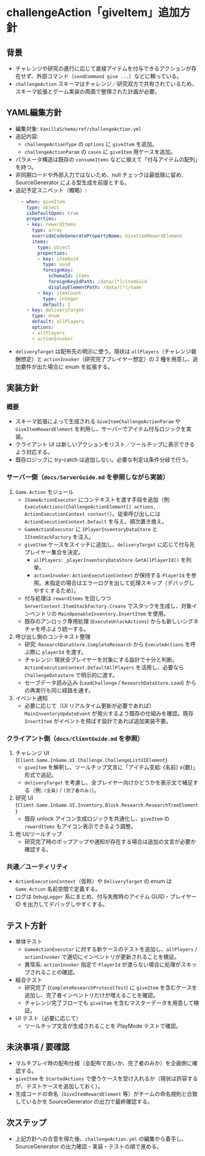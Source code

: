 # challengeAction「giveItem」追加方針

## 背景
- チャレンジや研究の進行に応じて直接アイテムを付与できるアクションが存在せず、外部コマンド（`sendCommand give ...`）などに頼っている。
- `challengeAction` スキーマはチャレンジ／研究双方で共有されているため、スキーマ拡張とゲーム実装の両面で整理された計画が必要。

## YAML編集方針
- 編集対象: `VanillaSchema/ref/challengeAction.yml`
- 追記内容:
  - `challengeActionType` の `options` に `giveItem` を追加。
  - `challengeActionParam` の `cases` に `giveItem` 用ケースを追加。
- パラメータ構造は既存の `consumeItems` などに揃えて「付与アイテムの配列」を持つ。
- 非同期ロードや外部入力ではないため、null チェックは最低限に留め、SourceGenerator による型生成を前提とする。
- 追記予定スニペット（概略）:
  ```yaml
    - when: giveItem
      type: object
      isDefaultOpen: true
      properties:
      - key: rewardItems
        type: array
        overrideCodeGeneratePropertyName: GiveItemRewardElement
        items:
          type: object
          properties:
          - key: itemGuid
            type: uuid
            foreignKey:
              schemaId: items
              foreignKeyIdPath: /data/[*]/itemGuid
              displayElementPath: /data/[*]/name
          - key: itemCount
            type: integer
            default: 1
      - key: deliveryTarget
        type: enum
        default: allPlayers
        options:
        - allPlayers
        - actionInvoker
  ```
- `deliveryTarget` は配布先の明示に使う。現状は `allPlayers`（チャレンジ報酬想定）と `actionInvoker`（研究完了プレイヤー想定）の 2 種を用意し、追加要件が出た場合に enum を拡張する。

## 実装方針

### 概要
- スキーマ拡張によって生成される `GiveItemChallengeActionParam` や `GiveItemRewardElement` を利用し、サーバーでアイテム付与ロジックを実装。
- クライアント UI は新しいアクションをリスト／ツールチップに表示できるよう対応する。
- 既存ロジックに try-catch は追加しない。必要な判定は条件分岐で行う。

### サーバー側（`docs/ServerGuide.md` を参照しながら実装）
1. `Game.Action` モジュール
   - `IGameActionExecutor` にコンテキストを渡す手段を追加（例: `ExecuteActions(ChallengeActionElement[] actions, ActionExecutionContext context)`）。従来呼び出しには `ActionExecutionContext.Default` を与え、順次置き換え。
   - `GameActionExecutor` に `IPlayerInventoryDataStore` と `IItemStackFactory` を注入。
   - `giveItem` ケースをスイッチに追加し、`deliveryTarget` に応じて付与先プレイヤー集合を決定。
     - `allPlayers`: `_playerInventoryDataStore.GetAllPlayerId()` を列挙。
     - `actionInvoker`: `ActionExecutionContext` が保持する `PlayerId` を参照。未指定の場合はエラーログを出して処理スキップ（デバッグしやすくするため）。
   - 付与処理は `rewardItems` を回しつつ `ServerContext.ItemStackFactory.Create` でスタックを生成し、対象インベントリの `MainOpenableInventory.InsertItem` を使用。
   - 既存のアンロック専用処理 (`ExecuteUnlockActions`) からも新しいシグネチャを呼ぶよう統一する。
2. 呼び出し側のコンテキスト整理
   - 研究: `ResearchDataStore.CompleteResearch` から `ExecuteActions` を呼ぶ際に `playerId` を渡す。
   - チャレンジ: 現状全プレイヤーを対象にする設計で十分と判断。`ActionExecutionContext.DefaultAllPlayers` を活用し、必要なら `ChallengeDatastore` で明示的に渡す。
   - セーブデータ読み込み (`LoadChallenge` / `ResearchDataStore.Load`) からの再実行も同じ経路を通す。
3. イベント通知
   - 必要に応じて（UI リアルタイム更新が必要であれば）`MainInventoryUpdateEvent` が発火するよう既存の仕組みを確認。既存 `InsertItem` がイベントを飛ばす設計であれば追加実装不要。

### クライアント側（`docs/ClientGuide.md` を参照）
1. チャレンジ UI (`Client.Game.InGame.UI.Challenge.ChallengeListUIElement`)
   - `giveItem` を解釈し、ツールチップ文言に「アイテム支給: {名前} x{数}」形式で追記。
   - `deliveryTarget` を考慮し、全プレイヤー向けかどうかを表示文で補足する（例: `(全員)` / `(完了者のみ)`）。
2. 研究 UI (`Client.Game.InGame.UI.Inventory.Block.Research.ResearchTreeElement`)
   - 既存 unlock アイコン生成ロジックを共通化し、`giveItem` の `rewardItems` もアイコン表示できるよう調整。
3. 他 UI/ツールチップ
   - 研究完了時のポップアップや通知が存在する場合は追加の文言が必要か確認する。

### 共通／ユーティリティ
- `ActionExecutionContext`（仮称）や `DeliveryTarget` の enum は `Game.Action` 名前空間で定義する。
- ログは `DebugLogger` 系にまとめ、付与失敗時のアイテム GUID・プレイヤー ID を出力してデバッグしやすくする。

## テスト方針
- 単体テスト
  - `GameActionExecutor` に対する新ケースのテストを追加し、`allPlayers` / `actionInvoker` で適切にインベントリが更新されることを検証。
  - 異常系: `actionInvoker` 指定で `PlayerId` が渡らない場合に処理がスキップされることの確認。
- 結合テスト
  - 研究完了 (`CompleteResearchProtocolTest`) に `giveItem` を含むケースを追加し、完了者インベントリだけが増えることを確認。
  - チャレンジ完了フローでも `giveItem` を含むマスターデータを用意して検証。
- UI テスト（必要に応じて）
  - ツールチップ文言が生成されることを PlayMode テストで確認。

## 未決事項 / 要確認
- マルチプレイ時の配布仕様（全配布で良いか、完了者のみか）を企画側に確認する。
- `giveItem` を `StartedActions` で使うケースを受け入れるか（現状は許容するが、テストケースを追加しておく）。
- 生成コードの命名（`GiveItemRewardElement` 等）がチームの命名規則と合致しているかを SourceGenerator の出力で最終確認する。

## 次ステップ
- 上記方針への合意を得た後、`challengeAction.yml` の編集から着手し、SourceGenerator の出力確認・実装・テストの順で進める。
